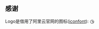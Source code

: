 

## 感谢

Logo是借用了阿里云官网的图标([iconfont](https://www.iconfont.cn/collections/detail?spm=a313x.7781069.1998910419.de12df413&cid=16472)):
<svg class="icon" style="width: 1em; height: 1em;vertical-align: middle;fill: currentColor;overflow: hidden;" viewBox="0 0 1024 1024" version="1.1" xmlns="http://www.w3.org/2000/svg" p-id="508"><path d="M805.088 759.84L589.248 544h305.152a382.144 382.144 0 0 1-89.312 215.84M127.968 512C128 310.72 282.976 145.92 480 129.6V512c0 8.864 3.648 16.864 9.44 22.656l270.4 270.4A382.208 382.208 0 0 1 512 896C299.936 896 128 724.096 128 512m766.4-32H544V129.6A383.68 383.68 0 0 1 894.4 480M512 64C264.96 64 64 264.96 64 512s200.96 448 448 448 448-200.96 448-448S759.04 64 512 64" fill="#181818" p-id="509"></path></svg>